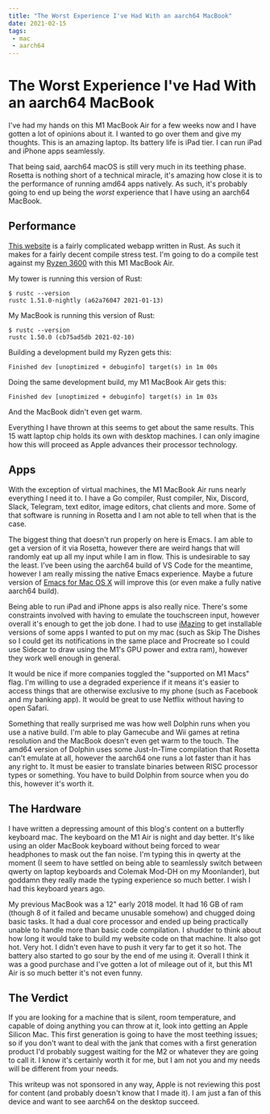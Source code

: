 ```yaml
---
title: "The Worst Experience I've Had With an aarch64 MacBook"
date: 2021-02-15
tags:
 - mac
 - aarch64
---
```


# The Worst Experience I've Had With an aarch64 MacBook

I've had my hands on this M1 MacBook Air for a few weeks now and I have gotten a
lot of opinions about it. I wanted to go over them and give my thoughts. This is
an amazing laptop. Its battery life is iPad tier. I can run iPad and iPhone apps
seamlessly. 

That being said, aarch64 macOS is still very much in its teething phase. Rosetta
is nothing short of a technical miracle, it's amazing how close it is to the
performance of running amd64 apps natively. As such, it's probably going to end
up being the _worst_ experience that I have using an aarch64 MacBook.

## Performance

[This website](https://github.com/Xe/site) is a fairly complicated webapp
written in Rust. As such it makes for a fairly decent compile stress test. I'm
going to do a compile test against my [Ryzen
3600](https://christine.website/blog/nixos-desktop-flow-2020-04-25) with this M1
MacBook Air.

My tower is running this version of Rust:

```
$ rustc --version
rustc 1.51.0-nightly (a62a76047 2021-01-13)
```

My MacBook is running this version of Rust:

```
$ rustc --version
rustc 1.50.0 (cb75ad5db 2021-02-10)
```

Building a development build my Ryzen gets this:

```
Finished dev [unoptimized + debuginfo] target(s) in 1m 00s
```

Doing the same development build, my M1 MacBook Air gets this:

```
Finished dev [unoptimized + debuginfo] target(s) in 1m 03s
```

And the MacBook didn't even get warm.

Everything I have thrown at this seems to get about the same results. This 15
watt laptop chip holds its own with desktop machines. I can only imagine how
this will proceed as Apple advances their processor technology.

## Apps

With the exception of virtual machines, the M1 MacBook Air runs nearly
everything I need it to. I have a Go compiler, Rust compiler, Nix, Discord,
Slack, Telegram, text editor, image editors, chat clients and more. Some of that
software is running in Rosetta and I am not able to tell when that is the case.

The biggest thing that doesn't run properly on here is Emacs. I am able to get a
version of it via Rosetta, however there are weird hangs that will randomly eat
up all my input while I am in flow. This is undesirable to say the least. I've
been using the aarch64 build of VS Code for the meantime, however I am really
missing the native Emacs experience. Maybe a future version of [Emacs for Mac OS
X](https://emacsformacosx.com) will improve this (or even make a fully native
aarch64 build).

Being able to run iPad and iPhone apps is also really nice. There's some
constraints involved with having to emulate the touchscreen input, however
overall it's enough to get the job done. I had to use
[iMazing](https://imazing.com) to get installable versions of some apps I wanted
to put on my mac (such as Skip The Dishes so I could get its notifications in
the same place and Procreate so I could use Sidecar to draw using the M1's GPU
power and extra ram), however they work well enough in general. 

It would be nice if more companies toggled the "supported on M1 Macs" flag. I'm
willing to use a degraded experience if it means it's easier to access things
that are otherwise exclusive to my phone (such as Facebook and my banking app).
It would be great to use Netflix without having to open Safari.

Something that really surprised me was how well Dolphin runs when you use a
native build. I'm able to play Gamecube and Wii games at retina resolution and
the MacBook doesn't even get warm to the touch. The amd64 version of Dolphin
uses some Just-In-Time compilation that Rosetta can't emulate at all, however
the aarch64 one runs a lot faster than it has any right to. It must be easier to
translate binaries between RISC processor types or something. You have to build
Dolphin from source when you do this, however it's worth it.

## The Hardware

I have written a depressing amount of this blog's content on a butterfly
keyboard mac. The keyboard on the M1 Air is night and day better. It's like
using an older MacBook keyboard without being forced to wear headphones to mask
out the fan noise. I'm typing this in qwerty at the moment (I seem to have
settled on being able to seamlessly switch between qwerty on laptop keyboards
and Colemak Mod-DH on my Moonlander), but goddamn they really made the typing
experience so much better. I wish I had this keyboard years ago.

My previous MacBook was a 12" early 2018 model. It had 16 GB of ram (though 8 of
it failed and became unusable somehow) and chugged doing basic tasks. It had a
dual core processor and ended up being practically unable to handle more than
basic code compilation. I shudder to think about how long it would take to build
my website code on that machine. It also got hot. Very hot. I didn't even have
to push it very far to get it so hot. The battery also started to go sour by the
end of me using it. Overall I think it was a good purchase and I've gotten a lot
of mileage out of it, but this M1 Air is so much better it's not even funny.

## The Verdict

If you are looking for a machine that is silent, room temperature, and capable of
doing anything you can throw at it, look into getting an Apple Silicon Mac. This
first generation is going to have the most teething issues; so if you don't want
to deal with the jank that comes with a first generation product I'd probably
suggest waiting for the M2 or whatever they are going to call it. I know it's
certainly worth it for me, but I am not you and my needs will be different from
your needs.

This writeup was not sponsored in any way, Apple is not reviewing this post for
content (and probably doesn't know that I made it). I am just a fan of this
device and want to see aarch64 on the desktop succeed.
